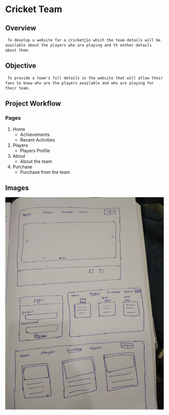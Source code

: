 # Cricket Team
## Overview
     To develop a website for a cricket🏏in which the team details will be available about the players who are playing and th eother details about them.

## Objective

     To provide a team's full details in the website that will allow their fans to know who are the players available and who are playing for their team.

## Project Workflow

### Pages

1. Home  
     - Achievements
     - Recent Activities
1. Players
     - Players Profile  
1. About  
     - About the team
1. Purchase  
     - Purchase from the team
## Images

<img src="../images/read.jpeg">

